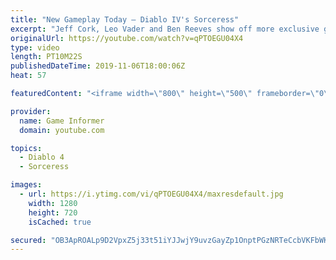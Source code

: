 ```yaml
---
title: "New Gameplay Today – Diablo IV's Sorceress"
excerpt: "Jeff Cork, Leo Vader and Ben Reeves show off more exclusive gameplay of Diablo IV, which can be viewed without commentary at ..."
originalUrl: https://youtube.com/watch?v=qPTOEGU04X4
type: video
length: PT10M22S
publishedDateTime: 2019-11-06T18:00:06Z
heat: 57

featuredContent: "<iframe width=\"800\" height=\"500\" frameborder=\"0\" src=\"https://www.youtube.com/embed/qPTOEGU04X4\" allow=\"accelerometer; autoplay; encrypted-media; gyroscope; picture-in-picture\" allowfullscreen></iframe>"

provider:
  name: Game Informer
  domain: youtube.com

topics:
  - Diablo 4
  - Sorceress

images:
  - url: https://i.ytimg.com/vi/qPTOEGU04X4/maxresdefault.jpg
    width: 1280
    height: 720
    isCached: true

secured: "OB3ApROALp9D2VpxZ5j33t51iYJJwjY9uvzGayZp1OnptPGzNRTeCcbVKFbWKoPagPKrhAuP0U9/RxE/E21EIzKSwWvTayuIXw1B80ZlXc7G4whOQEcje0HhpvCfR9hy0GpQFM4xrAEyWmAgFVDsCBZ4DGcZX0F84947+dKakoBJGkeVfK3ycsupPETqtJPpgsh5GKCIYYIqXmBk7yyY831ui3iMNgdnGGqGEKC2/gXTzIF+WkZ+lhc2tLFlLjrD1NN6dF5z4J4V3CpIJlyJYk8oMCvSV9h+JGQZcdMZqsx6W4PX/5MpDe1+p5uQJxm5Qy0O6vsKRwK0D4g1Aej01kNrXSomtHktJFqHqlW8PXoMGd+H+iVNNQ3KtKfJMAUM5xVGZTWfUEuHO+dvz6eBNWtFEcJd2fm/W7w/QUKTvTxVfF2XRX5Rz1pME3Hy0NfR;1rtal8rKHO1fj6i3iu5G1Q=="
---
```


